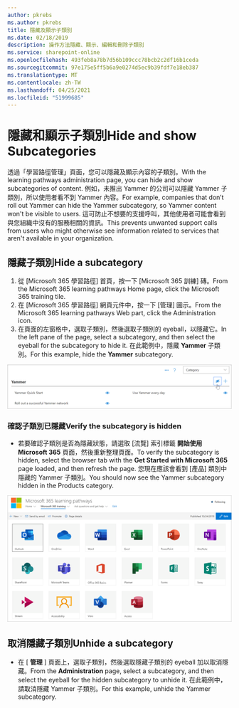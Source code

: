 ```yaml
---
author: pkrebs
ms.author: pkrebs
title: 隱藏及顯示子類別
ms.date: 02/18/2019
description: 操作方法隱藏、顯示、編輯和刪除子類別
ms.service: sharepoint-online
ms.openlocfilehash: 493feb8a78b7d56b109ccc78bcb2c2df16b1ceda
ms.sourcegitcommit: 97e175e5ff5b6a9e0274d5ec9b39fdf7e18eb387
ms.translationtype: MT
ms.contentlocale: zh-TW
ms.lasthandoff: 04/25/2021
ms.locfileid: "51999685"
---
```

# <a name="hide-and-show-subcategories"></a><span data-ttu-id="a36ba-103">隱藏和顯示子類別</span><span class="sxs-lookup"><span data-stu-id="a36ba-103">Hide and show Subcategories</span></span>

<span data-ttu-id="a36ba-104">透過「學習路徑管理」頁面，您可以隱藏及顯示內容的子類別。</span><span class="sxs-lookup"><span data-stu-id="a36ba-104">With the learning pathways administration page, you can hide and show subcategories of content.</span></span> <span data-ttu-id="a36ba-105">例如，未推出 Yammer 的公司可以隱藏 Yammer 子類別，所以使用者看不到 Yammer 內容。</span><span class="sxs-lookup"><span data-stu-id="a36ba-105">For example, companies that don’t roll out Yammer can hide the Yammer subcategory, so Yammer content won't be visible to users.</span></span> <span data-ttu-id="a36ba-106">這可防止不想要的支援呼叫，其他使用者可能會看到與您組織中沒有的服務相關的資訊。</span><span class="sxs-lookup"><span data-stu-id="a36ba-106">This prevents unwanted support calls from users who might otherwise see information related to services that aren't available in your organization.</span></span>

## <a name="hide-a-subcategory"></a><span data-ttu-id="a36ba-107">隱藏子類別</span><span class="sxs-lookup"><span data-stu-id="a36ba-107">Hide a subcategory</span></span> 

1. <span data-ttu-id="a36ba-108">從 [Microsoft 365 學習路徑] 首頁，按一下 [Microsoft 365 訓練] 磚。</span><span class="sxs-lookup"><span data-stu-id="a36ba-108">From the Microsoft 365 learning pathways Home page, click the Microsoft 365 training tile.</span></span>
2. <span data-ttu-id="a36ba-109">在 [Microsoft 365 學習路徑] 網頁元件中，按一下 [管理] 圖示。</span><span class="sxs-lookup"><span data-stu-id="a36ba-109">From the Microsoft 365 learning pathways Web part, click the Administration icon.</span></span> 
3. <span data-ttu-id="a36ba-110">在頁面的左窗格中，選取子類別，然後選取子類別的 eyeball，以隱藏它。</span><span class="sxs-lookup"><span data-stu-id="a36ba-110">In the left pane of the page, select a subcategory, and then select the eyeball for the subcategory to hide it.</span></span> <span data-ttu-id="a36ba-111">在此範例中，隱藏 **Yammer** 子類別。</span><span class="sxs-lookup"><span data-stu-id="a36ba-111">For this example, hide the **Yammer** subcategory.</span></span>  

![cg-hidesubcat.png](media/cg-hidesubcat.png)

### <a name="verify-the-subcategory-is-hidden"></a><span data-ttu-id="a36ba-113">確認子類別已隱藏</span><span class="sxs-lookup"><span data-stu-id="a36ba-113">Verify the subcategory is hidden</span></span>
- <span data-ttu-id="a36ba-114">若要確認子類別是否為隱藏狀態，請選取 [流覽] 索引標籤 **開始使用 Microsoft 365** 頁面，然後重新整理頁面。</span><span class="sxs-lookup"><span data-stu-id="a36ba-114">To verify the subcategory is hidden, select the browser tab with the **Get Started with Microsoft 365** page loaded, and then refresh the page.</span></span> <span data-ttu-id="a36ba-115">您現在應該會看到 [產品] 類別中隱藏的 Yammer 子類別。</span><span class="sxs-lookup"><span data-stu-id="a36ba-115">You should now see the Yammer subcategory hidden in the Products category.</span></span> 

![cg-hidesubcatrefresh.png](media/cg-hidesubcatrefresh.png)

## <a name="unhide-a-subcategory"></a><span data-ttu-id="a36ba-117">取消隱藏子類別</span><span class="sxs-lookup"><span data-stu-id="a36ba-117">Unhide a subcategory</span></span> 

- <span data-ttu-id="a36ba-118">在 [ **管理** ] 頁面上，選取子類別，然後選取隱藏子類別的 eyeball 加以取消隱藏。</span><span class="sxs-lookup"><span data-stu-id="a36ba-118">From the **Administration** page, select a subcategory, and then select the eyeball for the hidden subcategory to unhide it.</span></span> <span data-ttu-id="a36ba-119">在此範例中，請取消隱藏 Yammer 子類別。</span><span class="sxs-lookup"><span data-stu-id="a36ba-119">For this example, unhide the Yammer subcategory.</span></span>